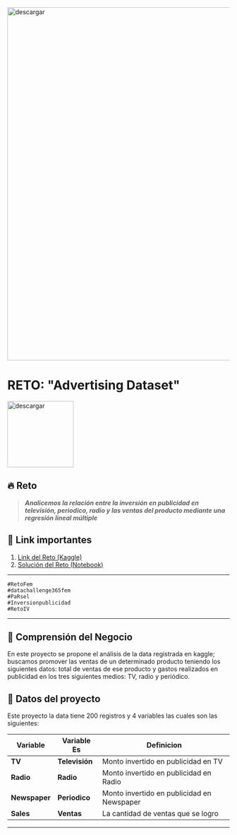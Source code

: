 <img src="https://i.ibb.co/DWSqtc1/Encabezado.png" alt="descargar" border="0" width=800px>

# **RETO: "Advertising Dataset"**

<img src="https://i.ibb.co/SVwq8yr/publicidad.png" alt="descargar" border="0" height=150px>

## 🔥 **Reto**
> **_Analicemos la relación entre la inversión en publicidad en televisión, periodico, radio y las ventas del producto mediante una regresión lineal múltiple_**


## 🔗 Link importantes
1. [Link del Reto (Kaggle)](https://www.kaggle.com/ashydv/advertising-dataset)
2. [Solución del Reto (Notebook)](https://github.com/MayumyCH/datasciencefem-datachallenge-monthly/blob/main/advertising_multiple_linear_regression/advertising_multiple_linear_regression.ipynb)

---
```
#RetoFem
#datachallenge365fem
#PaRsel
#Inversionpublicidad
#RetoIV
```
---
## 🔎 **Comprensión del Negocio** 

En este proyecto se propone el análisis de la data registrada en kaggle; buscamos promover las ventas de un determinado producto teniendo los siguientes datos: total de ventas de ese producto y gastos realizados en publicidad en los tres siguientes medios: TV, radio y periódico.

## 📌 **Datos del proyecto**
Este proyecto la data tiene 200 registros y 4 variables las cuales son las siguientes: 

|Variable|Variable Es| Definicion 
|--|--|--|
| **TV**|**Televisión**| Monto invertido en publicidad en TV
| **Radio**|**Radio**|	Monto invertido en publicidad en Radio
| **Newspaper**|**Periodico**|	Monto invertido en publicidad en Newspaper
| **Sales**|**Ventas**|	La cantidad de ventas que se logro

---

